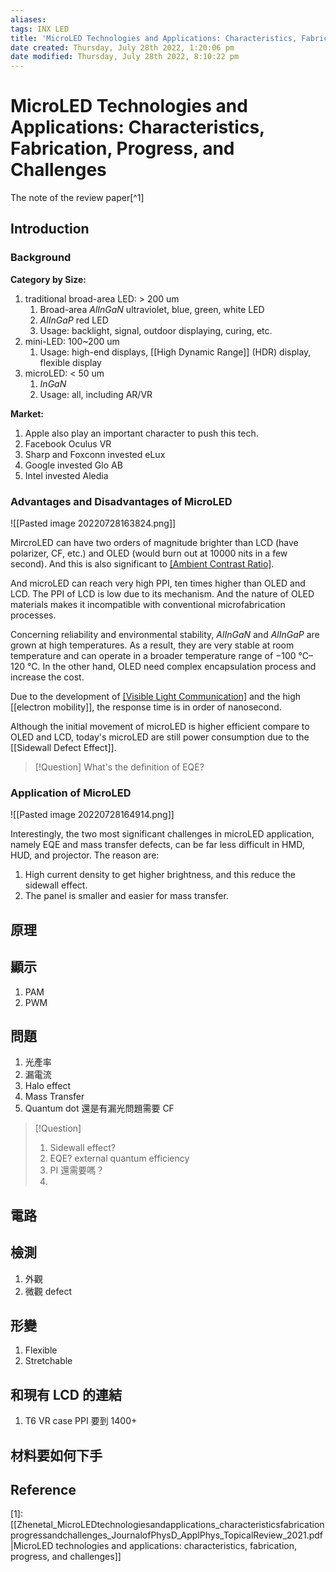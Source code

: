 ```yaml
---
aliases: 
tags: INX LED 
title: 'MicroLED Technologies and Applications: Characteristics, Fabrication, Progress, and Challenges'
date created: Thursday, July 28th 2022, 1:20:06 pm
date modified: Thursday, July 28th 2022, 8:10:22 pm
---
```


# MicroLED Technologies and Applications: Characteristics, Fabrication, Progress, and Challenges

The note of the review paper[^1]

## Introduction

### Background

**Category by Size:**

1. traditional broad-area LED: > 200 um
	1. Broad-area $AlInGaN$ ultraviolet, blue, green, white LED
	2. $AlInGaP$ red LED
	3. Usage: backlight, signal, outdoor displaying, curing, etc.
2. mini-LED: 100~200 um
	1. Usage: high-end displays, [[High Dynamic Range]] (HDR) display, flexible display
3. microLED: < 50 um
	1. $InGaN$
	2. Usage: all, including AR/VR

**Market:**

1. Apple also play an important character to push this tech.
2. Facebook Oculus VR
3. Sharp and Foxconn invested eLux
4. Google invested Glo AB
5. Intel invested Aledia

### Advantages and Disadvantages of MicroLED

![[Pasted image 20220728163824.png]]

MircroLED can have two orders of magnitude brighter than LCD (have polarizer, CF, etc.) and OLED (would burn out at 10000 nits in a few second). And this is also significant to [[Ambient Contrast Ratio]](ACR).

And microLED can reach very high PPI, ten times higher than OLED and LCD. The PPI of LCD is low due to its mechanism. And the nature of OLED materials makes it incompatible with conventional microfabrication processes.

Concerning reliability and environmental stability, $AlInGaN$ and $AlInGaP$ are grown at high temperatures. As a result, they are very stable at room temperature and can operate in a broader temperature range of −100 °C–120 °C. In the other hand, OLED need complex encapsulation process and increase the cost.

Due to the development of [[Visible Light Communication]](VLC) and the high [[electron mobility]], the response time is in order of nanosecond.

Although the initial movement of microLED is higher efficient compare to OLED and LCD, today's microLED are still power consumption due to the [[Sidewall Defect Effect]].

> [!Question]
> What's the definition of EQE?

### Application of MicroLED

![[Pasted image 20220728164914.png]]

Interestingly, the two most significant challenges in microLED application, namely EQE and mass transfer defects, can be far less difficult in HMD, HUD, and projector. The reason are:

1. High current density to get higher brightness, and this reduce the sidewall effect.
2. The panel is smaller and easier for mass transfer.



## 原理

## 顯示

1. PAM
2. PWM

## 問題

1. 光產率
2. 漏電流
3. Halo effect
4. Mass Transfer
5. Quantum dot 還是有漏光問題需要 CF

> [!Question]
> 1. Sidewall effect?
> 2. EQE? external quantum efficiency
> 3. PI 還需要嗎？
> 4.

## 電路

## 檢測

1. 外觀
2. 微觀 defect

## 形變

1. Flexible
2. Stretchable

## 和現有 LCD 的連結

1. T6 VR case PPI 要到 1400+

## 材料要如何下手

## Reference

[1]: [[Zhenetal_MicroLEDtechnologiesandapplications_characteristicsfabricationprogressandchallenges_JournalofPhysD_ApplPhys_TopicalReview_2021.pdf|MicroLED technologies and applications: characteristics, fabrication, progress, and challenges]]